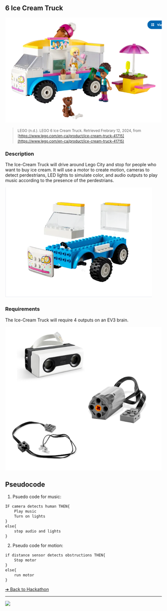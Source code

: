 ## 6 Ice Cream Truck

![6 Ice Cream Truck](images/ice-cream-truck.png)

><small>LEGO (n.d.). LEGO 6 Ice Cream Truck. Retrieved Frebrary 12, 2024, from [https://www.lego.com/en-ca/product/ice-cream-truck-41715](https://www.lego.com/en-ca/product/ice-cream-truck-41715)</small>

### Description

The Ice-Cream Truck will drive around Lego City and stop for people who want to buy ice cream. It will use a motor to create motion, cameras to detect perdestrians, LED lights to simulate color, and audio outputs to play music according to the presence of the perdestrians.

![6 Ice Cream Truck](images/ice-cream-truck2.png)

### Requirements

The Ice-Cream Truck will require 4 outputs on an EV3 brain.

![6 Ice Cream Truck](images/sensor-and-motor.png)

## Pseudocode

1) Psuedo code for music:
```pseudocode
IF camera detects human THEN{
    Play music
    Turn on lights
}
else{
    stop audio and lights
}
```

2) Pseudo code for motion:
```pseudocode
if distance sensor detects obstructions THEN{
    Stop motor
}
else{
    run motor
}
```

[&#10132; Back to Hackathon](/hackathon-set/)

---

<a href="https://brickmmo.com">
<img src="https://brickmmo.com/images/brickmmo-logo-horizontal.jpg" width="100">
</a>
